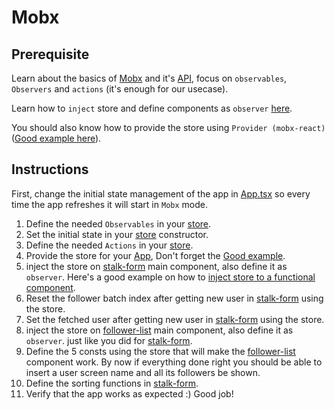 # Mobx

## Prerequisite

Learn about the basics of [Mobx](https://mobx.js.org/intro/overview.html) and it's [API](https://mobx.js.org/refguide/api.html), focus on `observables`, `Observers` and `actions` (it's enough for our usecase).

Learn how to `inject` store and define components as `observer` [here](https://www.spectory.com/blog/MobX%20with%20React%20Introduction).

You should also know how to provide the store using `Provider (mobx-react)` ([Good example here](https://codesandbox.io/s/vj7zm4k4w5)).


## Instructions

First, change the initial state management of the app in [App.tsx](../App.tsx) so every time the app refreshes it will start in `Mobx` mode.

1) Define the needed `Observables` in your [store](./mobx-app-store.ts).
2) Set the initial state in your [store](./mobx-app-store.ts) constructor.
3) Define the needed `Actions` in your [store](./mobx-app-store.ts).
4) Provide the store for your [App](./Mobx-app.tsx), Don't forget the [Good example](https://codesandbox.io/s/vj7zm4k4w5).
5) inject the store on [stalk-form](./stalk-form/stalk-form.tsx) main component, also define it as `observer`. Here's a good example on how to [inject store to a functional component](https://stackoverflow.com/questions/42943719/how-to-inject-mobx-store-into-a-stateless-component).
6) Reset the follower batch index after getting new user in [stalk-form](./stalk-form/stalk-form.tsx) using the store.
7) Set the fetched user after getting new user in [stalk-form](./stalk-form/stalk-form.tsx) using the store.
8) inject the store on [follower-list](./follower-list/follower-list.tsx) main component, also define it as `observer`. just like you did for [stalk-form](./stalk-form/stalk-form.tsx).
9) Define the 5 consts using the store that will make the [follower-list](./follower-list/follower-list.tsx) component work. By now if everything done right you should be able to insert a user screen name and all its followers be shown.
10) Define the sorting functions in [stalk-form](./stalk-form/stalk-form.tsx).
11) Verify that the app works as expected :) Good job!